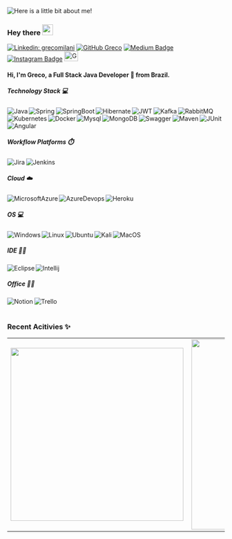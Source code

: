 <img src="https://github.com/GrecoLima/grecolima/blob/main/GrecoMilani.gif" alt="Here is a little bit about me!">


### Hey there <img src="https://media.giphy.com/media/hvRJCLFzcasrR4ia7z/giphy.gif" width="25px">

[![Linkedin: grecomilani](https://img.shields.io/badge/-grecomilani-blue?style=flat-square&logo=Linkedin&logoColor=white&link=https://www.linkedin.com/in/grecomilani/)](https://www.linkedin.com/in/grecomilani/)
[![GitHub Greco](https://img.shields.io/github/followers/grecolima?label=follow&style=social)](https://github.com/grecolima)
[![Medium Badge](https://img.shields.io/badge/-Medium-000?style=flat&logo=Medium&logoColor=white)](https://medium.com/@grecolima)
[![Instagram Badge](https://img.shields.io/badge/-Instagram-C13584?style=flat&logo=Instagram&logoColor=white)](https://www.instagram.com/greco.mln/)
<a href="https://dev.to/grecolima">
  <img src="https://d2fltix0v2e0sb.cloudfront.net/dev-badge.svg" alt="Grecolima's DEV Community Profile" height="23" width="32">
</a>

#### Hi, I'm Greco, a Full Stack Java Developer 🚀 from Brazil. 

##### **Technology Stack** 💻

<img align="left" alt="Java" src="https://img.shields.io/badge/Java-ED8B00?style=for-the-badge&logo=java&logoColor=white"/>

<img align="left" alt="Spring" src="https://img.shields.io/badge/Spring-6DB33F?style=for-the-badge&logo=spring&logoColor=white"/>

<img align="left" alt="SpringBoot" src="https://img.shields.io/badge/Spring_Boot-F2F4F9?style=for-the-badge&logo=spring-boot"/>

<img align="left" alt="Hibernate" src="https://img.shields.io/badge/Hibernate-59666C?style=for-the-badge&logo=Hibernate&logoColor=white"/>

<img align="left" alt="JWT" src="https://img.shields.io/badge/JWT-000000?style=for-the-badge&logo=JSON%20web%20tokens&logoColor=white" />

<img align="left" alt="Kafka" src="https://img.shields.io/badge/Apache_Kafka-231F20?style=for-the-badge&logo=apache-kafka&logoColor=white" />

<img align="left" alt="RabbitMQ" src="https://img.shields.io/badge/rabbitmq-%23FF6600.svg?&style=for-the-badge&logo=rabbitmq&logoColor=white" />

<img align="left" alt="Kubernetes" src="https://img.shields.io/badge/kubernetes-326ce5.svg?&style=for-the-badge&logo=kubernetes&logoColor=white" />

<img align="left" alt="Docker" src="https://img.shields.io/badge/Docker-2CA5E0?style=for-the-badge&logo=docker&logoColor=white" />

<img align="left" alt="Mysql" src="https://img.shields.io/badge/MySQL-005C84?style=for-the-badge&logo=mysql&logoColor=white" />

<img align="left" alt="MongoDB" src="https://img.shields.io/badge/MongoDB-4EA94B?style=for-the-badge&logo=mongodb&logoColor=white" />

<img align="left" alt="Swagger" src="https://img.shields.io/badge/Swagger-85EA2D?style=for-the-badge&logo=Swagger&logoColor=white"/>

<img align="left" alt="Maven" src="https://img.shields.io/badge/apache_maven-C71A36?style=for-the-badge&logo=apachemaven&logoColor=white"/>

<img align="left" alt="JUnit" src="https://img.shields.io/badge/Junit5-25A162?style=for-the-badge&logo=junit5&logoColor=white"/>


<img align="left" alt="Angular" src="https://img.shields.io/badge/Angular-DD0031?style=for-the-badge&logo=angular&logoColor=white" />

<br/>
<br/>
<br/>

##### Workflow Platforms ⏱️

 <img align="left" alt="Jira" src="https://img.shields.io/badge/Jira-0052CC?style=for-the-badge&logo=Jira&logoColor=white" />

 <img align="left" alt="Jenkins" src="https://img.shields.io/badge/Jenkins-D24939?style=for-the-badge&logo=Jenkins&logoColor=white"/>

<br/>

##### Cloud :cloud:

 <img align="left" alt="MicrosoftAzure" src="https://img.shields.io/badge/microsoft%20azure-0089D6?style=for-the-badge&logo=microsoft-azure&logoColor=white"/>

 <img align="left" alt="AzureDevops" src="https://img.shields.io/badge/Azure_DevOps-0078D7?style=for-the-badge&logo=azure-devops&logoColor=white"/>

 <img align="left" alt="Heroku" src="https://img.shields.io/badge/Heroku-430098?style=for-the-badge&logo=heroku&logoColor=white"/>

<br/>

##### OS 💻

<img align="left" alt="Windows" src="https://img.shields.io/badge/Windows-0078D6?style=for-the-badge&logo=windows&logoColor=white"/>

<img align="left" alt="Linux" src="https://img.shields.io/badge/Linux-FCC624?style=for-the-badge&logo=linux&logoColor=black"/>

<img align="left" alt="Ubuntu" src="https://img.shields.io/badge/Ubuntu-E95420?style=for-the-badge&logo=ubuntu&logoColor=white"/>

<img align="left" alt="Kali" src="https://img.shields.io/badge/Kali_Linux-557C94?style=for-the-badge&logo=kali-linux&logoColor=white"/>

<img align="left" alt="MacOS" src="https://img.shields.io/badge/mac%20os-000000?style=for-the-badge&logo=apple&logoColor=white"/>

<br/>

##### IDE 👩‍💻 

<img align="left" alt="Eclipse" src="https://img.shields.io/badge/Eclipse-2C2255?style=for-the-badge&logo=eclipse&logoColor=white"/>

<img align="left" alt="Intellij" src="https://img.shields.io/badge/IntelliJIDEA-000000.svg?style=for-the-badge&logo=intellij-idea&logoColor=white"/>

<br/>

##### Office 👨‍💻

<img align="left" alt="Notion" src="https://img.shields.io/badge/Notion-000000?style=for-the-badge&logo=notion&logoColor=white"/>

<img align="left" alt="Trello" src="https://img.shields.io/badge/Trello-0052CC?style=for-the-badge&logo=trello&logoColor=white"/>

<br/>
<br/>


### Recent Acitivies ✨
<center>
<table>
  <tr>
      <td><img width="400px" align="left" src="https://github-readme-stats.vercel.app/api/top-langs/?username=grecolima&hide=html&layout=compact&theme=dark" /></td>
      <td><img width="440px" align="left" src="https://github-readme-stats.vercel.app/api?username=grecolima&theme=dark&show_icons=true" /></td>
  </tr>  
